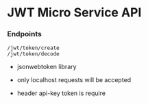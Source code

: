 # JWT Micro Service API

### Endpoints
` /jwt/token/create `
\
` /jwt/token/decode `

- jsonwebtoken library

- only localhost requests will be accepted
  
- header api-key token is require